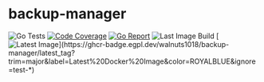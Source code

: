 # backup-manager
![Go Tests](https://github.com/walnuts1018/backup-manager/actions/workflows/go-test.yaml/badge.svg)
[![Code Coverage](https://img.shields.io/codecov/c/github/walnuts1018/backup-manager/master.svg)](https://codecov.io/github/walnuts1018/backup-manager?branch=master)
[![Go Report](https://goreportcard.com/badge/github.com/walnuts1018/backup-manager)](https://goreportcard.com/report/github.com/walnuts1018/backup-manager)
![Last Image Build](https://github.com/walnuts1018/backup-manager/actions/workflows/docker-image.yaml/badge.svg)
[![Latest Image](https://ghcr-badge.egpl.dev/walnuts1018/backup-manager/latest_tag?trim=major&label=Latest%20Docker%20Image&color=ROYALBLUE&ignore=test-*)](https://ghcr-badge.egpl.dev/walnuts1018/backup-manager/latest_tag?trim=major&label=Latest%20Docker%20Image&color=ROYALBLUE&ignore=test-*)
